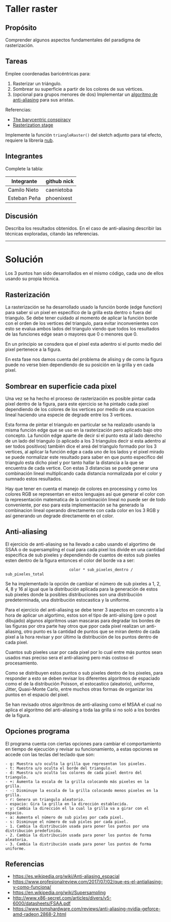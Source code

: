 # Taller raster

## Propósito

Comprender algunos aspectos fundamentales del paradigma de rasterización.

## Tareas

Emplee coordenadas baricéntricas para:

1. Rasterizar un triángulo.
2. Sombrear su superficie a partir de los colores de sus vértices.
3. (opcional para grupos menores de dos) Implementar un [algoritmo de anti-aliasing](http://www.scratchapixel.com/lessons/3d-basic-rendering/rasterization-practical-implementation) para sus aristas.

Referencias:

* [The barycentric conspiracy](https://fgiesen.wordpress.com/2013/02/06/the-barycentric-conspirac/)
* [Rasterization stage](https://www.scratchapixel.com/lessons/3d-basic-rendering/rasterization-practical-implementation/rasterization-stage)

Implemente la función ```triangleRaster()``` del sketch adjunto para tal efecto, requiere la librería [nub](https://github.com/nakednous/nub/releases).

## Integrantes

Complete la tabla:

|  Integrante  | github nick |
|--------------|-------------|
| Camilo Nieto | caenietoba  |
| Esteban Peña | phoenixest  |

## Discusión

Describa los resultados obtenidos. En el caso de anti-aliasing describir las técnicas exploradas, citando las referencias.

-------------------------------------------------------------------------------------------------------------

# Solución

Los 3 puntos han sido desarrollados en el mismo código, cada uno de ellos usando su propia técnica.

## Rasterización

La rasterización se ha desarrollado usado la función borde (edge function) para saber si un pixel en específico de la grilla esta dentro o fuera del triangulo. Se debe tener cuidado al momento de aplicar la función borde con el orden de los vertices del triangulo, para evitar inconvenientes con esto se evalua ambos lados del triangulo viendo que todos los resultados de las funciones edge sean o mayores que 0 o menores que 0.

En un principio se consdera que el pixel esta adentro si el punto medio del pixel pertenece a la figura.

En esta fase nos damos cuenta del problema de alising y de como la figura puede no verse bien dependiendo de su posición en la grilla y en cada pixel.

## Sombrear en superficie cada pixel

Una vez se ha hecho el proceso de rasterización es posible pintar cada pixel dentro de la figura, para este ejercicio se ha pintado cada pixel dependiendo de los colores de los vertices por medio de una ecuacion lineal haciendo una especie de degrade entre los 3 vertices.

Esta forma de pintar el triangulo en particular se ha realizado usando la misma función edge que se uso en la rasterización pero aplicado bajo otro concepto. La función edge aparte de decir si el punto esta al lado derecho de un lado del triangulo (o aplicado a los 3 triangulos decir si esta adentro al ser todos positivos) también dice el areá del triangulo formado por los 3 vertices, al aplicar la función edge a cada uno de los lados y el pixel mirado se puede normalizar este resultado para saber en que punto especifico del triangulo esta dicho pixel y por tanto hallar la distancia a la que se encuentra de cada vertice. Con estas 3 distancias se puede generar una combinación lineal multiplicando cada distancia normalizada por el color y sumnado estos resultados.

Hay que tener en cuenta el manejo de colores en processing y como los colores RGB se representan en estos lenguajes así que generar el color con la representación matematica de la combinación lineal no puede ser de todo conveniente, por eso para esta implementación se ha generado la combinacion lineal operando directamente con cada color en los 3 RGB y así generando un degrade directamente en el color.

## Anti-aliasing

El ejercicio de anti-aliasing se ha llevado a cabo usando el algortimo de SSAA o de supersampling el cual para cada pixel los divide en una cantidad especifica de sub pixeles y dependiendo de cuantos de estos sub pixeles esten dentro de la figura entonces el color del borde va a ser:

                                color * sub_pixeles_dentro / sub_pixeles_total

Se ha implementado la opción de cambiar el número de sub pixeles a 1, 2, 4, 8 y 16 al igual que la distribución aplicada para la generación de estos sub pixeles donde la posibles distribuciones son una distribución predeterminada, una distribución estocastica y la uniforme.

Para el ejercicio del anti-aliasing se debe tener 3 aspectos en concreto a la hora de aplicar un algortimo, estos son el tipo de anti-alising (pre o post dibujado) algunos algoritmos usan mascaras para degradar los bordes de las figuras por otra parte hay otros que ppor cada pixel realizan un anti-aliasing, otro punto es la cantidad de puntos que se miran dentro de cada pixel a la hora revisar y por último la distribución de los puntos dentro de cada pixel.

Cuantos sub pixeles usar por cada pixel por lo cual entre más puntos sean usados mas preciso sera el anti-aliasing pero más costoso el procesamiento.

Como se distribuyen estos puntos o sub pixeles dentro de los pixeles, para responder a esto se deben revisar los diferentes algoritmos de espaciado como el de la distribución Poisson, el estocastico (aleatorio), uniforme, Jitter, Quasi-Monte Carlo, entre muchos otras formas de organizar los puntos en el espacio del pixel.

Se han revisado otros algoritmos de anti-aliasing como el MSAA el cual no aplica el algoritmo del anti-aliasing a toda laa grilla si no soló a los bordes de la figura.

## Opciones programa

El programa cuenta con ciertas opciones para cambiar el comportamiento en tiempo de ejecución y revisar su funcionamiento, a estas opciones se accede con las teclas del teclado que son:

    - g: Muestra u/o oculta la grilla que representan los pixeles.
    - t: Muestra u/o oculta el borde del triangulo.
    - d: Muestra u/o oculta los colores de cada pixel dentro del triangulo.
    - +: Aumenta la escala de la grilla colocando más pixeles en la grilla.
    - -: Disminuye la escala de la grilla colocando menos pixeles en la grilla.
    - r: Genera un triangulo aleatorio.
    - espacio: Gira la grilla en la dirección establecida.
    - y: Cambia la dirección el la cual la grilla va a girar con el espacio.
    - a: Aumenta el número de sub pixles por cada pixel. 
    - s: Disminuye el número de sub pixles por cada pixel. 
    - 1. Cambia la distribución usada para poner los puntos por una distribución predefinida. 
    - 2. Cambia la distribución usada para poner los puntos de forma aleatoria.
    - 3. Cambia la distribución usada para poner los puntos de forma uniforme.
    
## Referencias

  - https://es.wikipedia.org/wiki/Anti-aliasing_espacial
  - https://www.profesionalreview.com/2017/07/02/que-es-el-antialiasing-y-como-funciona/
  - https://en.wikipedia.org/wiki/Supersampling
  - http://www.x86-secret.com/articles/divers/v5-6000/datasheets/FSAA.pdf
  - https://www.tomshardware.com/reviews/anti-aliasing-nvidia-geforce-amd-radeon,2868-2.html
